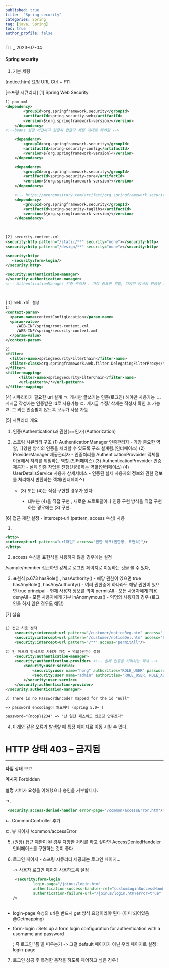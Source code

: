 ```yaml
---
published: true
title:  "Spring security"
categories: Spring
tag: [java, Spring] 
toc: true
author_profile: false 
---
```




TIL _ 2023-07-04

#### Spring security 



1) 기본 세팅 

[notice.htm] 요청 URL
Ctrl + F11



[스프링 시큐리티]
[1] Spring Web Security

```xml
1) pom.xml
<dependency>
		<groupId>org.springframework.security</groupId>
		<artifactId>spring-security-web</artifactId>
		<version>${org.springframework-version}</version>
	</dependency>
<!--beans 설정 버전까지 한글자 한글자 세팅 제대로 해야함 -->

	<dependency>
		<groupId>org.springframework.security</groupId>
		<artifactId>spring-security-config</artifactId>
		<version>${org.springframework-version}</version>
	</dependency>

	<dependency>
		<groupId>org.springframework.security</groupId>
		<artifactId>spring-security-core</artifactId>
		<version>${org.springframework-version}</version>
	</dependency>

	<!-- https://mvnrepository.com/artifact/org.springframework.security/spring-security-taglibs -->
	<dependency>
		<groupId>org.springframework.security</groupId>
		<artifactId>spring-security-taglibs</artifactId>
		<version>${org.springframework-version}</version>
	</dependency>
```


​		
```xml
[2] security-context.xml 
<security:http pattern="/static/**" security="none"></security:http>	
<security:http pattern="/design/**" security="none"></security:http>	

<security:http> 
   <security:form-login/>  
</security:http>	
	
<security:authentication-manager> 
</security:authentication-manager>
<!-- AithenticationManager 인증 관리자 : 가장 중요한 역할, 다양한 방식의 인증을 처리할 수 있도록 구조 설계됨(인터페이스) 
```


​		   
```xml
[3] web.xml 설정 
1) 
<context-param>
  <param-name>contextConfigLocation</param-name>
  <param-value>
     /WEB-INF/spring/root-context.xml
     /WEB-INF/spring/security-context.xml
  </param-value>
</context-param>
```


```xml
2) 
<filter>
  <filter-name>springSecurityFilterChain</filter-name>
  <filter-class>org.springframework.web.filter.DelegatingFilterProxy</filter-class>
</filter>
<filter-mapping>
      <filter-name>springSecurityFilterChain</filter-name>
      <url-pattern>/*</url-pattern>
</filter-mapping>


```


[4] 시큐리티가 필요한 uri 설계 
   	ㄱ. 게시판 글쓰기는 인증(로그인) 해야만 사용가능 
   	ㄴ. 게시글 작성자는 인증받은 id로 사용가능 
   	ㄷ. 게시글 수정/ 삭제는 작성자 확인 후 가능 
   	ㄹ. 그 외는 인증받지 않도록 모두가 사용 가능 



[5] 시큐리티 개요

   1. 인증(Authentication)과 권한(==인가)(Authorization)

   2) 스프링 시큐리티 구조
      (1) AuthenticationManager 인증관리자 - 가장 중요한 역할, 다양한 방식의 인증을 처리할 수 있도록 구조 설계됨.(인터페이스)
      (2) ProviderManager 제공관리자 - 인증처리를 AuthenticationProvoider 객체를 이용해서 처리를 위임하는 역할.(인터페이스)
      (3) AuthenticationProvoider 인증제공자 - 실제 인증 작업을 진행(처리)하는 역할(인터페이스)
      (4) UserDetailsService 사용자 상세서비스 - 인증된 실제 사용자의 정보와 권한 정보를 처리해서 반환하는 객체(인터페이스)        
      
      * (3) 또는 (4)는 직접 구현할 경우가 있다. 
      
        - 대부분 (4)을 직접 구현 , 새로운 프로토콜이나 인증 구현 방식을 직접 구현하는 경우에는 (3) 구현.
      
          

[6] 접근 제한 설정 - intercept-url (pattern, access  속성) 사용

1) 

```xml
<http>
<intercept-url pattern="url패턴" access="권한 체크(권한명, 표현식)"/>
</http>
```



2. access 속성을 표현식을 사용하지 않을 경우에는 <http use-expression = false> 설정

/sample/member 접근하면 강제로 로그인 페이지로 이동하는 것을 볼 수 있다, 



3) 표현식  p.673 
hasRole() , hasAuthority() - 해당 권한이 있으면 true
hasAnyRole(), hasAnyAuthority() - 여러 권한중에 하나라도 해당 권한이 있으면 true 
principal - 현재 사용자 정보를 의미
permitAll - 모든 사용자에게 허용
denyAll - 모든 사용자에게 거부
inAnomymous() - 익명의 사용자의 경우 (로그인을 하지 않은 경우도 해당)



[7] 실습

```xml

1) 접근 허용 정책 
	<security:intercept-url pattern="/customer/noticeReg.htm" access="isAuthenticated()" />
	<security:intercept-url pattern="/customer/noticeDel.htm" access="hasRole('ROLE_ADMIN')" />
	<security:intercept-url pattern="/**" access="permitAll"/>
	
2) 인 메모리 방식으로 사용자 계정 + 역할(권한) 설정 
	<security:authentication-manager> 
	<security:authentication-provider> <!-- 실제 인증을 처리하는 객체 -->
		<security:user-service>
			<security:user name="hong" authorities="ROLE_USER" password="1234"/>
			<security:user name="admin" authorities="ROLE_USER, ROLE_ADMIN, ROLE_MANAGER" password="1234"/>
		</security:user-service>
	</security:authentication-provider>
</security:authentication-manager>

3) There is no PasswordEncoder mapped for the id "null"

=> password encoding이 필요하다 (spring 5.0~ ) 

password="{noop}1234" => "난 일단 패스워드 인코딩 안주겠다"
```





4) 아래와 같은 오류가 발생할 때 특정 페이지로 이동 시킬 수 있다. 

# HTTP 상태 403 – 금지됨

------

**타입** 상태 보고

**메시지** Forbidden

**설명** 서버가 요청을 이해했으나 승인을 거부합니다.

ㄱ.

```xml
 <security:access-denied-handler error-page="/common/accessError.htm"/>
```

ㄴ. CommonController 추가

ㄷ. 뷰 페이지 /common/accessError



5) (권장) 접근 제한이 된 경우 다양한 처리를 하고 싶다면 AccessDeniedHandeler 인터페이스를 구현하는 것이 좋다 

   

6. 로그인 페이지 - 스프링 시큐리티 제공되는 로그인 페이지...

   -> 사용자 로그인 페이지 사용하도록 설정 

   ```xml
    <security:form-login 
   	    	login-page="/joinus/login.htm"
   	    	authentication-success-handler-ref="customLoginSuccessHandler"
   	    	authentication-failure-url="/joinus/login.htm?error=true" 
   />  
   	    
   ```

* login-page 속성의 url은 반드시 get 방식 요청이라야 된다 (이미 되어있음 @Getmapping)

* form-login
  : Sets up a form login configuration for authentication with a username and password

  ; 즉 로그인 '폼'을 띠우는거 -> 그걸 default 페이지가 아닌 우리 페이지로 설정 : login-page 



7. 로그인 성공 후 특정한 동작을 하도록 제어하고 싶은 경우 ! 

